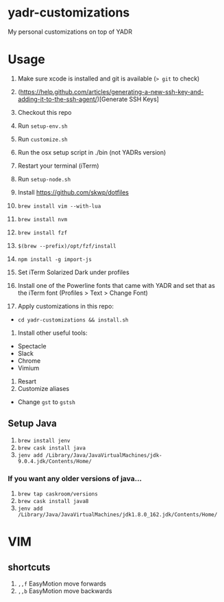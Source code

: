 # yadr-customizations
My personal customizations on top of YADR

# Usage
1. Make sure xcode is installed and git is available (`> git` to check)
1. (https://help.github.com/articles/generating-a-new-ssh-key-and-adding-it-to-the-ssh-agent/)[Generate SSH Keys]
1. Checkout this repo
1. Run `setup-env.sh`
1. Run `customize.sh`
1. Run the osx setup script in ./bin (not YADRs version)
1. Restart your terminal (iTerm)
1. Run `setup-node.sh`

1. Install https://github.com/skwp/dotfiles
1. `brew install vim --with-lua`
1. `brew install nvm`
1. `brew install fzf`
1. `$(brew --prefix)/opt/fzf/install`
1. `npm install -g import-js`

1. Set iTerm Solarized Dark under profiles
1. Install one of the Powerline fonts that came with YADR and set that as the iTerm font (Profiles > Text > Change Font)

1. Apply customizations in this repo:
  - `cd yadr-customizations && install.sh`

1. Install other useful tools:
  - Spectacle
  - Slack
  - Chrome
  - Vimium
1. Resart
1. Customize aliases
  - Change `gst` to `gstsh`

## Setup Java
1. `brew install jenv`
1. `brew cask install java`
1. `jenv add /Library/Java/JavaVirtualMachines/jdk-9.0.4.jdk/Contents/Home/`

### If you want any older versions of java...
1. `brew tap caskroom/versions`
1. `brew cask install java8`
1. `jenv add /Library/Java/JavaVirtualMachines/jdk1.8.0_162.jdk/Contents/Home/`

# VIM

## shortcuts

1. `,,f` EasyMotion move forwards
1. `,,b` EasyMotion move backwards

